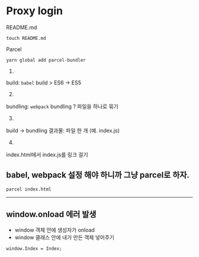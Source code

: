 # Proxy login

README.md

```
touch README.md
```

Parcel

```
yarn global add parcel-bundler
```

1.
build:
`babel`
build > ES6 -> ES5

2.
bundling:
`webpack`
bundling ? 파일을 하나로 묶기

3.
build -> bundling
결과물: 파일 한 개 (예. index.js)

4.
index.html에서 index.js를 링크 걸기

## babel, webpack 설정 해야 하니까 그냥 parcel로 하자.

```
parcel index.html
```

---

## window.onload 에러 발생

- window 객체 안에 생성자가 onload
- window 클래스 안에 내가 만든 객체 넣어주기

```
window.Index = Index;
```
